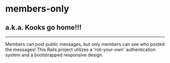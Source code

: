 # members-only
## a.k.a. Kooks go home!!!
---
Members can post public messages, but only members can see who posted the messages!  This Rails project utilizes a 'roll-your-own' authentication system and a bootstrapped responsive design.
